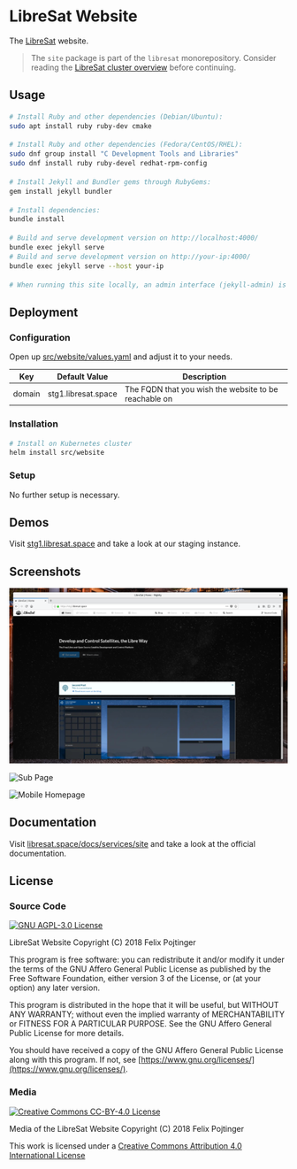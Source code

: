 # LibreSat Website

The [LibreSat](https://libresat.space/) website.

> The `site` package is part of the `libresat` monorepository. Consider reading the [LibreSat cluster overview](https://libresat.space/docs/cluster.html) before continuing.

## Usage

```bash
# Install Ruby and other dependencies (Debian/Ubuntu):
sudo apt install ruby ruby-dev cmake

# Install Ruby and other dependencies (Fedora/CentOS/RHEL):
sudo dnf group install "C Development Tools and Libraries"
sudo dnf install ruby ruby-devel redhat-rpm-config

# Install Jekyll and Bundler gems through RubyGems:
gem install jekyll bundler

# Install dependencies:
bundle install

# Build and serve development version on http://localhost:4000/
bundle exec jekyll serve
# Build and serve development version on http://your-ip:4000/
bundle exec jekyll serve --host your-ip

# When running this site locally, an admin interface (jekyll-admin) is available at http://localhost:4000/admin
```

## Deployment

### Configuration

Open up [src/website/values.yaml](src/website/values.yaml) and adjust it to your needs.

| Key    | Default Value       | Description                                           |
| ------ | ------------------- | ----------------------------------------------------- |
| domain | stg1.libresat.space | The FQDN that you wish the website to be reachable on |

### Installation

```bash
# Install on Kubernetes cluster
helm install src/website
```

### Setup

No further setup is necessary.

## Demos

Visit [stg1.libresat.space](https://stg1.libresat.space) and take a look at our staging instance.

## Screenshots

![Homepage](screenshots/home.png)

![Sub Page](screenshots/subpage.png)

![Mobile Homepage](screenshots/home-mobile.png)

## Documentation

Visit [libresat.space/docs/services/site](https://libresat.space/docs/services/site.html) and take a look at the official documentation.

## License

### Source Code

[![GNU AGPL-3.0 License](https://www.gnu.org/graphics/agplv3-155x51.png)](https://www.gnu.org/licenses/agpl.html)

LibreSat Website
Copyright (C) 2018 Felix Pojtinger

This program is free software: you can redistribute it and/or modify it under the terms of the GNU Affero General Public License as published by the Free Software Foundation, either version 3 of the License, or (at your option) any later version.

This program is distributed in the hope that it will be useful, but WITHOUT ANY WARRANTY; without even the implied warranty of MERCHANTABILITY or FITNESS FOR A PARTICULAR PURPOSE. See the GNU Affero General Public License for more details.

You should have received a copy of the GNU Affero General Public License along with this program. If not, see [https://www.gnu.org/licenses/](https://www.gnu.org/licenses/).

### Media

[![Creative Commons CC-BY-4.0 License](https://i.creativecommons.org/l/by/4.0/88x31.png)](https://creativecommons.org/licenses/by/4.0/)

Media of the LibreSat Website
Copyright (C) 2018 Felix Pojtinger

This work is licensed under a [Creative Commons Attribution 4.0 International License](https://creativecommons.org/licenses/by/4.0/)
